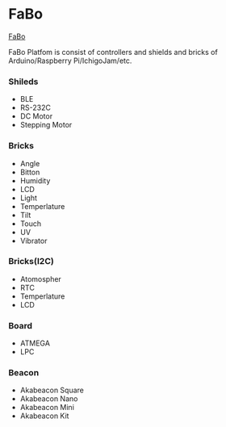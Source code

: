 # FaBo

[FaBo](http://fabo.io/)

FaBo Platfom is consist of controllers and shields and bricks of Arduino/Raspberry Pi/IchigoJam/etc.

### Shileds
- BLE
- RS-232C
- DC Motor
- Stepping Motor

### Bricks
- Angle
- Bitton
- Humidity
- LCD
- Light
- Temperlature
- Tilt
- Touch
- UV
- Vibrator

### Bricks(I2C)
- Atomospher
- RTC
- Temperlature
- LCD

### Board
- ATMEGA
- LPC

### Beacon
- Akabeacon Square
- Akabeacon Nano
- Akabeacon Mini
- Akabeacon Kit
